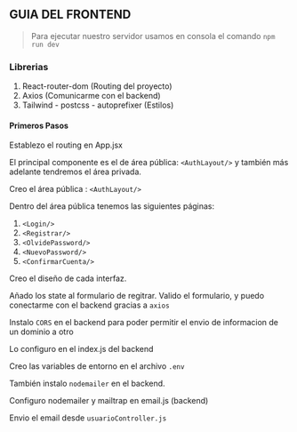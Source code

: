 ## GUIA DEL FRONTEND

> Para ejecutar nuestro servidor usamos en consola el comando ``npm run dev``

### Librerias

1. React-router-dom (Routing del proyecto)
2. Axios (Comunicarme con el backend)
3. Tailwind - postcss - autoprefixer (Estilos)

#### Primeros Pasos

Establezo el routing en App.jsx

El principal componente es el de área pública: ``<AuthLayout/>`` y también más adelante tendremos el área privada.

Creo el área pública : ``<AuthLayout/>`` 

Dentro del área pública tenemos las siguientes páginas:

1. ``<Login/>``
2. ``<Registrar/>``
3. ``<OlvidePassword/>``
4. ``<NuevoPassword/>``
5. ``<ConfirmarCuenta/>``

Creo el diseño de cada interfaz.

Añado los state al formulario de regitrar. 
Valido el formulario, y puedo conectarme con el backend gracias a ``axios``

Instalo ``CORS`` en el backend para poder permitir el envio de informacion de un dominio a otro

Lo configuro en el index.js del backend

Creo las variables de entorno en el archivo ``.env``

También instalo ``nodemailer`` en el backend.

Configuro nodemailer y mailtrap en email.js (backend)

Envio el email desde ``usuarioController.js``




